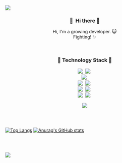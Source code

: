 <img src="https://capsule-render.vercel.app/api?type=wave&color=FFFFCC&height=200&section=header&text=jmjnssss&fontSize=90" />

<br/>
<h3 align="center">
&#127881;&nbsp; Hi there &#127881;
</h3>
<p align="center">
Hi, I'm a growing developer. &#128570;<br/>
Fighting!&nbsp;&#10024;  
</p>
<br/>

<h3 align="center">
&#127873; Technology Stack &#127873; 
</h3>
<p align="center">
<img src="https://img.shields.io/badge/-Java-yellow?style=flat-square&logo=Java&logoColor=white"/>&nbsp;
<img src="https://img.shields.io/badge/-JavaScript-orange?style=flat-square&logo=JavaScript&logoColor=white"/>&nbsp;
<br/>
<img src="https://img.shields.io/badge/-Spring-ff69b4?style=flat-square&logo=Spring&logoColor=white"/>&nbsp;
<br/>
<img src="https://img.shields.io/badge/-css-blue?style=flat-square&logo=Css3&logoColor=white"/>&nbsp;
<img src="https://img.shields.io/badge/-html5-blueviolet?style=flat-square&logo=html5&logoColor=white"/>&nbsp;
<br/>
<img src="https://img.shields.io/badge/-Tomcat-success?style=flat-square&logo=ApacheTomcat&logoColor=white"/>&nbsp;
<img src="https://img.shields.io/badge/-ORACLE-important?style=flat-square&logo=Oracle&logoColor=white"/>&nbsp;
<br/>
<img src="https://img.shields.io/badge/-Eclipse-critical?style=flat-square&logo=Eclipse&logoColor=white"/>&nbsp;
<img src="https://img.shields.io/badge/-VSCode-ff69b4?style=flat-square&logo=Visual Studio Code&logoColor=white"/>&nbsp;

  
<!--

<img src="https://img.shields.io/badge/-DBeaver-imformational?style=flat-square&logo=DBeaver&logoColor=white"/>&nbsp;
  <img src="https://img.shields.io/badge/Python-3766AB?style=flat-square&logo=Python&logoColor=white"/>&nbsp;
-->  
  
</p>

<!--
[![Top Langs](https://github-readme-stats.vercel.app/api/top-langs/?username=jmjnssss&layout=compact)](https://github.com/jmjnssss)
[![Hits](https://hits.seeyoufarm.com/api/count/incr/badge.svg?url=https%3A%2F%2Fgithub.com%2Fjmjnssss%2Fhit-counter&count_bg=%23FF797B&title_bg=%237C7C7C&icon=gradle.svg&icon_color=%23D5CFCF&title=hits&edge_flat=false)](https://hits.seeyoufarm.com)
-->





<p align="center">
  <a href="https://hits.seeyoufarm.com"><img src="https://hits.seeyoufarm.com/api/count/incr/badge.svg?url=https%3A%2F%2Fgithub.com%2Fjmjnssss%2Fhit-counter&count_bg=%23FF797B&title_bg=%237C7C7C&icon=gradle.svg&icon_color=%23D5CFCF&title=hits&edge_flat=false"/></a>
</p>
<br/><br/>

[![Top Langs](https://github-readme-stats.vercel.app/api/top-langs/?username=jmjnssss&layout=compact)](https://github.com/jmjnssss)
[![Anurag's GitHub stats](https://github-readme-stats.vercel.app/api?username=jmjnssss)](https://github.com/jmjnssss/github-readme-stats)

<br/><br/>














<img src="https://capsule-render.vercel.app/api?type=wave&color=CCFFCC&height=200&section=footer&fontSize=90" />


































<!--
**jmjnssss/jmjnssss** is a ✨ _special_ ✨ repository because its `README.md` (this file) appears on your GitHub profile.

Here are some ideas to get you started:

- 🔭 I’m currently working on ...
- 🌱 I’m currently learning ...
- 👯 I’m looking to collaborate on ...
- 🤔 I’m looking for help with ...
- 💬 Ask me about ...
- 📫 How to reach me: ...
- 😄 Pronouns: ...
- ⚡ Fun fact: ...
-->

